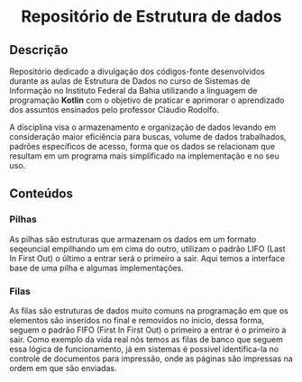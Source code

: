 <h1 align="center"> Repositório de Estrutura de dados </h1>  

<h2>Descrição</h2>
Repositório dedicado a divulgação dos códigos-fonte desenvolvidos durante as aulas de Estrutura de Dados no curso de Sistemas de Informação no Instituto Federal da Bahia utilizando a linguagem de programação <strong>Kotlin</strong> com o objetivo de praticar e aprimorar o 
aprendizado dos assuntos ensinados pelo professor Cláudio Rodolfo.
<p>A disciplina visa o armazenamento e organização de dados levando em consideração maior eficiência para buscas, volume de dados trabalhados, padrões específicos de acesso,
forma que os dados se relacionam que resultam em um programa mais simplificado na implementação e no seu uso.

<h2>Conteúdos</h2>
<h3>Pilhas</h3>
As pilhas são estruturas que armazenam os dados em um formato seqeuncial empilhando um em cima do outro, utilizam o padrão LIFO (Last In First Out) o último a entrar será o primeiro a sair. Aqui temos a interface base de uma pilha e algumas implementações.
<h3>Filas</h3>
As filas são estruturas de dados muito comuns na programação em que os elementos são inseridos no final e removidos no inicio, dessa forma, seguem o padrão FIFO (First In First Out) o primeiro a entrar é o primeiro a sair. Como exemplo da vida real nós temos as filas de banco que seguem essa lógica de funcionamento, já em sistemas é possivel identifica-la no controle de documentos para impressão, onde as páginas são impressas na ordem em que são enviadas.
